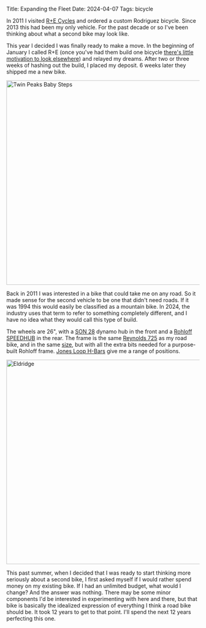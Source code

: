 Title: Expanding the Fleet
Date: 2024-04-07
Tags: bicycle

In 2011 I visited [R+E Cycles](https://www.rodbikes.com/) and ordered a custom Rodriguez bicycle. Since 2013 this had been my only vehicle. For the past decade or so I've been thinking about what a second bike may look like.

This year I decided I was finally ready to make a move. In the beginning of January I called R+E (once you've had them build one bicycle [there's little motivation to look elsewhere](https://www.rodbikes.com/articles/philosophy.html)) and relayed my dreams. After two or three weeks of hashing out the build, I placed my deposit. 6 weeks later they shipped me a new bike.

<a href="https://www.flickr.com/photos/pigmonkey/53592440863/in/album-72177720315492306/" title="Twin Peaks Baby Steps"><img src="https://live.staticflickr.com/65535/53592440863_7de7a08fa1_c.jpg" width="800" height="533" alt="Twin Peaks Baby Steps"/></a>

Back in 2011 I was interested in a bike that could take me on any road. So it made sense for the second vehicle to be one that didn't need roads. If it was 1994 this would easily be classified as a mountain bike. In 2024, the industry uses that term to refer to something completely different, and I have no idea what they would call this type of build.

The wheels are 26", with a [SON 28](https://nabendynamo.de/en/products/hub-dynamos/for-standard-forks/) dynamo hub in the front and a [Rohloff SPEEDHUB](https://www.rohloff.de/en/products/speedhub) in the rear. The frame is the same [Reynolds 725](https://www.reynoldstechnology.biz/materials/steel/s-725/) as my road bike, and in the same [size](https://www.rodbikes.com/nextfit.html), but with all the extra bits needed for a purpose-built Rohloff frame. [Jones Loop H-Bars](https://jonesbikes.com/loop-bar/) give me a range of positions.

<a href="https://www.flickr.com/photos/pigmonkey/53638113473/in/dateposted/" title="Eldridge"><img src="https://live.staticflickr.com/65535/53638113473_b1e220c8cc_c.jpg" width="800" height="533" alt="Eldridge"/></a>

This past summer, when I decided that I was ready to start thinking more seriously about a second bike, I first asked myself if I would rather spend money on my existing bike. If I had an unlimited budget, what would I change? And the answer was nothing. There may be some minor components I'd be interested in experimenting with here and there, but that bike is basically the idealized expression of everything I think a road bike should be. It took 12 years to get to that point. I'll spend the next 12 years perfecting this one.
